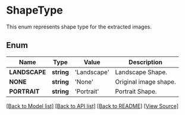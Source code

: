 ﻿# ShapeType
This enum represents shape type for the extracted images.

## Enum
Name | Type | Value | Description
------------ | ------------- | ------------- | -------------
**LANDSCAPE** | **string** | 'Landscape' | Landscape Shape.
**NONE** | **string** | 'None' | Original image shape.
**PORTRAIT** | **string** | 'Portrait' | Portrait Shape.

[[Back to Model list]](../README.md#documentation-for-models) [[Back to API list]](../README.md#documentation-for-api-endpoints) [[Back to README]](../README.md) [[View Source]](../src/Aspose/PDF/Model/ShapeType.php)

